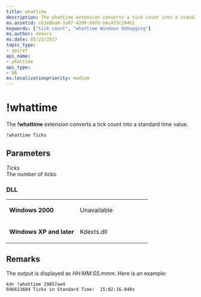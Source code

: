 ```yaml
---
title: whattime
description: The whattime extension converts a tick count into a standard time value.
ms.assetid: c63e8bad-3a87-4209-b9f0-b6c433c294b2
keywords: ["tick count", "whattime Windows Debugging"]
ms.author: domars
ms.date: 05/23/2017
topic_type:
- apiref
api_name:
- whattime
api_type:
- NA
ms.localizationpriority: medium
---
```


# !whattime


The **!whattime** extension converts a tick count into a standard time value.

```dbgcmd
!whattime Ticks
```

## <span id="Parameters"></span><span id="parameters"></span><span id="PARAMETERS"></span>Parameters


<span id="_______Ticks______"></span><span id="_______ticks______"></span><span id="_______TICKS______"></span> *Ticks*   
The number of ticks.

### <span id="DLL"></span><span id="dll"></span>DLL

<table>
<colgroup>
<col width="50%" />
<col width="50%" />
</colgroup>
<tbody>
<tr class="odd">
<td align="left"><p><strong>Windows 2000</strong></p></td>
<td align="left"><p>Unavailable</p></td>
</tr>
<tr class="even">
<td align="left"><p><strong>Windows XP and later</strong></p></td>
<td align="left"><p>Kdexts.dll</p></td>
</tr>
</tbody>
</table>

 

Remarks
-------

The output is displayed as *HH:MM:SS.mmm*. Here is an example:

```dbgcmd
kd> !whattime 29857ae4
696613604 Ticks in Standard Time:  15:02:16.040s
```

 

 





